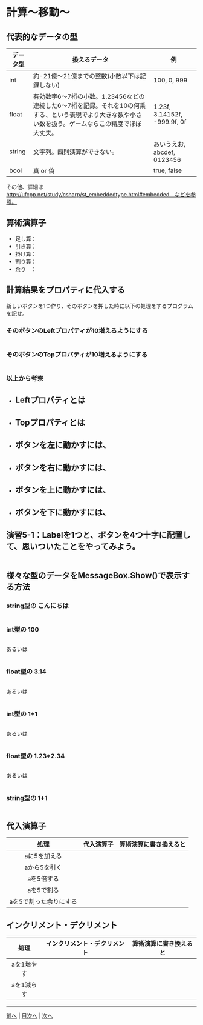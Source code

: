 # 計算～移動～

## 代表的なデータの型
|データ型|扱えるデータ|例|
|-------|------------------------------------------------------------------------------------|--|
|int    |      約-21億～21億までの整数(小数以下は記録しない)                               　　  | 100, 0, 999 |
|float  | 有効数字6～7桁の小数。1.23456などの連続した6～7桁を記録。それを10の何乗する、という表現でより大きな数や小さい数を扱う。ゲームならこの精度でほぼ大丈夫。 | 1.23f, 3.14152f, -999.9f, 0f |
|string | 文字列。四則演算ができない。                                                        　| あいうえお, abcdef, 0123456 |
|bool   | 真 or 偽                                                                          　| true, false |

その他、詳細は http://ufcpp.net/study/csharp/st_embeddedtype.html#embedded　などを参照。

## 算術演算子
- 足し算：
- 引き算：
- 掛け算：
- 割り算：
- 余り　：

## 計算結果をプロパティに代入する
新しいボタンを1つ作り、そのボタンを押した時に以下の処理をするプログラムを記せ。

### そのボタンのLeftプロパティが10増えるようにする
```cs

```

### そのボタンのTopプロパティが10増えるようにする
```cs

```

### 以上から考察
- Leftプロパティとは
  -
- Topプロパティとは
  -
- ボタンを左に動かすには、
  -
- ボタンを右に動かすには、
  -
- ボタンを上に動かすには、
  -
- ボタンを下に動かすには、
  -

## 演習5-1：Labelを1つと、ボタンを4つ十字に配置して、思いついたことをやってみよう。

```cs

```

## 様々な型のデータをMessageBox.Show()で表示する方法
### string型の こんにちは
```cs

```

### int型の 100
```cs

```

あるいは

```cs
```

### float型の 3.14
```cs

```

あるいは

```cs

```

### int型の 1+1
```cs

```

あるいは

```cs

```

### float型の 1.23*2.34
```cs

```

あるいは

```cs

```

### string型の 1+1
```cs

```

## 代入演算子
|処理                   |代入演算子|算術演算に書き換えると|
|:---------------------:|---------|-------------------|
|aに5を加える            |         |                   |
|aから5を引く           |         |                   |
|aを5倍する             |         |                   |
|aを5で割る             |         |                   |
|aを5で割った余りにする   |         |                   |

## インクリメント・デクリメント
|処理      |インクリメント・デクリメント|算術演算に書き換えると|
|:-------:|--------------------------|----------------------|
|aを1増やす|                          |                   |		
|aを1減らす|	                      |                   |

---

[前へ](04.md) | [目次へ](README.md#%E7%9B%AE%E6%AC%A1) | [次へ](06.md)
